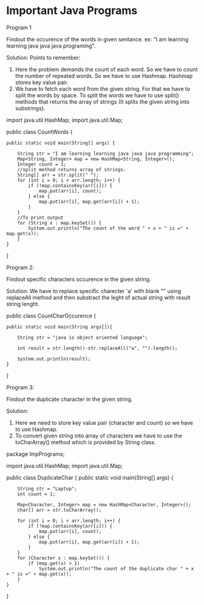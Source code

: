 # Important Java Programs

Program 1 

Findout the occurence of the words in given sentance. ex: "I am learning learning java java java programing".

Solution:
Points to remember:
1. Here the problem demands the count of each word. So we have to count the number of repeated words. So we have to use Hashmap. Hashmap stores key value pair. 
2. We have to fetch each word from the given string. For that we have to split the words by space. To split the words we have to use split() methods that returns the array of strings (It splits the given string into substrings).



import java.util.HashMap;
import java.util.Map;

public class CountWords {

	public static void main(String[] args) {
	
		String str = "I am learning learning java java java programming";
		Map<String, Integer> map = new HashMap<String, Integer>();
		Integer count = 1;
		//split method returns array of strings. 
		String[] arr = str.split(" ");
		for (int i = 0; i < arr.length; i++) {
			if (!map.containsKey(arr[i])) {
				map.put(arr[i], count);
			} else {
				map.put(arr[i], map.get(arr[i]) + 1);
			}
		}
		//To print output
		for (String x : map.keySet()) {
			System.out.println("The count of the word " + x + " is =" + map.get(x));
		}
	}
}



Program 2:

Findout specific characters occurence in the given string.

Solution:
We have to replace specific charecter 'a' with blank "" using replaceAll method and then substract the leght of actual string with result string lenght.


public class CountCharOccurence {
	
	public static void main(String args[]){
		
		String str = "java is object oriented language";
		
		int result = str.length()-str.replaceAll("a", "").length();
		
		System.out.println(result);
	}

}


Program 3:

Findout the duplicate character in the given string.

Solution:
1. Here we need to store key value pair (character and count) so we have to use Hashmap.
2. To convert given string into array of characters we have to use the toCharArray() method which is provided by String class. 

package ImpPrograms;

import java.util.HashMap;
import java.util.Map;

public class DuplicateChar {
	public static void main(String[] args) {

		String str = "Laptop";
		int count = 1;

		Map<Character, Integer> map = new HashMap<Character, Integer>();
		char[] arr = str.toCharArray();

		for (int i = 0; i < arr.length; i++) {
			if (!map.containsKey(arr[i])) {
				map.put(arr[i], count);
			} else {
				map.put(arr[i], map.get(arr[i]) + 1);
			}
		}
		for (Character x : map.keySet()) {
			if (map.get(x) > 1)
				System.out.println("The count of the duplicate char " + x + " is =" + map.get(x));
		}
	}
}












